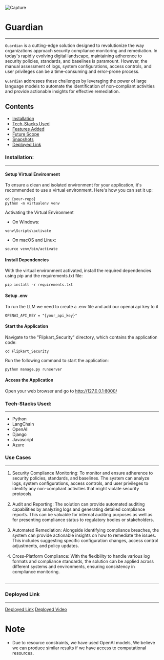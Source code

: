 ![Capture](https://res.cloudinary.com/dhhax6yae/image/upload/v1692449705/Screenshot_2023-08-19_at_6.01.09_PM_jykedv.png)

# Guardian
---

`Guardian` is a cutting-edge solution designed to revolutionize the way organizations approach security compliance monitoring and remediation. In today's rapidly evolving digital landscape, maintaining adherence to security policies, standards, and baselines is paramount. However, the manual assessment of logs, system configurations, access controls, and user privileges can be a time-consuming and error-prone process.

`Guardian` addresses these challenges by leveraging the power of large language models to automate the identification of non-compliant activities and provide actionable insights for effective remediation.

Contents
---

* [Installation](#installation)
* [Tech-Stacks Used](#tech-stacks-used)
* [Features Added](#use-cases)
* [Future Scope](#future-scope)
* [Snapshots](#snapshots)
* [Deployed Link](#deployed-link)

### Installation:
---
#### Setup Virtual Environment

To ensure a clean and isolated environment for your application, it's recommended to use a virtual environment. Here's how you can set it up:

```
cd {your-repo}
python -m virtualenv venv
```
Activating the Virtual Environment
- On Windows:
```
venv\Scripts\activate
```

- On macOS and Linux:

```
source venv/bin/activate
```

#### Install Dependencies
With the virtual environment activated, install the required dependencies using pip and the requirements.txt file:
```
pip install -r requirements.txt
```
#### Setup .env
To run the LLM we need to create a .env file and add our openai api key to it 

```
OPENAI_API_KEY = "{your_api_key}"
```

#### Start the Application
Navigate to the "Flipkart_Security" directory, which contains the application code:
```
cd Flipkart_Security
```

Run the following command to start the application:
```
python manage.py runserver
```

#### Access the Application
Open your web browser and go to http://127.0.0.1:8000/ 

### Tech-Stacks Used:
---

- Python
- LangChain
- OpenAI
- Django
- Javascript
- Azure


### Use Cases
---
<ol>
<li>Security Compliance Monitoring:
To monitor and ensure adherence to security policies, standards, and baselines. The system can analyze logs, system configurations, access controls, and user privileges to identify any non-compliant activities that might violate security protocols.</li></br>
<li>Audit and Reporting:
The solution can provide automated auditing capabilities by analyzing logs and generating detailed compliance reports. This can be valuable for internal auditing purposes as well as for presenting compliance status to regulatory bodies or stakeholders.
</li></br>
<li>Automated Remediation:
Alongside identifying compliance breaches, the system can provide actionable insights on how to remediate the issues. This includes suggesting specific configuration changes, access control adjustments, and policy updates.
</li></br>
<li>Cross-Platform Compliance:
With the flexibility to handle various log formats and compliance standards, the solution can be applied across different systems and environments, ensuring consistency in compliance monitoring.
</li></br>
</ol>

--------
### Deployed Link 
---

[Deployed Link](http://52.255.177.160)
[Deployed Video](https://drive.google.com/file/d/10bg293V7i0WMPWPftFM3b8gGsHPIXGL1/view?usp=drive_link)

# Note 
- Due to resource constraints, we have used OpenAI models, We believe we can produce similar results if we have access to computational resources.

